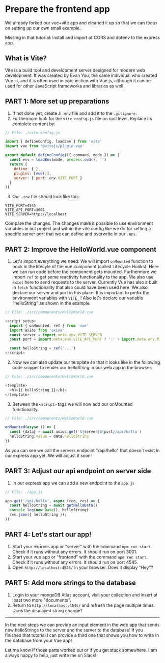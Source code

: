 # Prepare the frontend app

We already forked our vue+vite app and cleaned it up so that we can focus on setting up our own small example.

Missing in that tutorial: Install and import of CORS and dotenv to the express app.

## What is Vite?

Vite is a build tool and development server designed for modern web development. It was created by Evan You, the same individual who created Vue.js, and it is often used in conjunction with Vue.js, although it can be used for other JavaScript frameworks and libraries as well.


## PART 1: More set up preparations

1. If not done yet, create a `.env` file and add it to the `.gitignore`.
2. Furthermore look for the `vite.config.js` file on root level. Replace its complete content by:

```js
// File: ./vite.config.js

import { defineConfig, loadEnv } from 'vite'
import vue from '@vitejs/plugin-vue'

export default defineConfig(({ command, mode }) => {
  const env = loadEnv(mode, process.cwd(), '')
  return {
    define: { },
    plugins: [vue()],
    server: { port: env.VITE_PORT }
  }
})
```

3. Our `.env` file should look like this:

```
VITE_PORT=4545
VITE_API_PORT=3001
VITE_SERVER=http://localhost
```

Compare the changes. The changes make it possible to use environment variables in out project and within the vite.config like we do for setting a specific server port that we can define and overwrite in our `.env`.


## PART 2: Improve the HelloWorld.vue component

1. Let's import everything we need: We will import `onMounted` function to hook in the lifecyle of the vue component (called Lifecycle Hooks). Here we can run code before the component gets mounted. Furthermore we import `ref` to get some reactivity functionality to the app. We also use `axios` here to send requests to the server. Currently Vue has also a built in `fetch` functionality that also could have been used here.
  We also declare our server and port in this place. It is important to prefix the environment variables with `VITE_` !
  Also let's declare our variable "helloString" as shown in the example.

```js
// File: ./src/components/HelloWorld.vue

<script setup>
  import { onMounted, ref } from 'vue'
  import axios from 'axios'
  const server = import.meta.env.VITE_SERVER
  const port = import.meta.env.VITE_API_PORT ? ':' + import.meta.env.VITE_API_PORT : ''

  const helloString = ref('...')
</script>
```

2. Now we can also update our template so that it looks like in the following code snippet to render our helloString in our web app in the browser:

```js
// File: ./src/components/HelloWorld.vue

<template>
  <h1>{{ helloString }}</h1>
</template>
```

3. Between the `<script>` tags we will now add our onMounted functionality.

```js
// File: ./src/components/HelloWorld.vue

onMounted(async () => {
  const {data} = await axios.get(`${server}${port}/api/hello`)
  helloString.value = data.helloString
})
```

As you can see we call the servers endpoint "/api/hello" that doesn't exist in our express app yet. We will adjust it soon!


## PART 3: Adjust our api endpoint on server side

1. In our express app we can add a new endpoint to the `app.js`

```js
// File: ./app.js

app.get('/api/hello', async (req, res) => {
  const helloString = await getHelloData()
  console.log(new Date(), helloString)
  res.json({ helloString });
})
```


## PART 4: Let's start our app!

1. Start your express app or "server" with the command `npm run start`. Check if it runs without any errors. It should run on port 3001.
2. Start your vue app or "frontend" with the command `npm run start`. Check if it runs without any errors. It should run on port 4545.
3. Open `http://localhost:4545/` in your browser. Does it display "Hey"?


## PART 5: Add more strings to the database

1. Login to your mongoDB Atlas account, visit your collection and insert at least two more "documents".
2. Return to `http://localhost:4545/` and refresh the page multiple times. Does the displayed string change?

---

In the next steps we can provide an input element in the web app that sends new helloStrings to the server and the server to the database! If you finished that tutorial I can provide a third one that shows you how to write in the database from your Vue app!

Let me know if those parts worked out or if you get stuck somewhere. I am always happy to help, just write me on Slack!